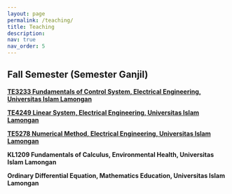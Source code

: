 ```yaml
---
layout: page
permalink: /teaching/
title: Teaching
description:  
nav: true
nav_order: 5
---
```


## Fall Semester (Semester Ganjil)

**[TE3233 Fundamentals of Control System, Electrical Engineering, Universitas Islam Lamongan](/teaching/te3233/)**

**[TE4249 Linear System, Electrical Engineering, Universitas Islam Lamongan](/teaching/te4249/)**

**[TE5278 Numerical Method, Electrical Engineering, Universitas Islam Lamongan](/teaching/te5278/)**

**KL1209 Fundamentals of Calculus, Environmental Health, Universitas Islam Lamongan**

**Ordinary Differential Equation, Mathematics Education, Universitas Islam Lamongan**
